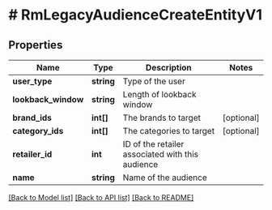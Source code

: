 # # RmLegacyAudienceCreateEntityV1

## Properties

Name | Type | Description | Notes
------------ | ------------- | ------------- | -------------
**user_type** | **string** | Type of the user |
**lookback_window** | **string** | Length of lookback window |
**brand_ids** | **int[]** | The brands to target | [optional]
**category_ids** | **int[]** | The categories to target | [optional]
**retailer_id** | **int** | ID of the retailer associated with this audience |
**name** | **string** | Name of the audience |

[[Back to Model list]](../../README.md#models) [[Back to API list]](../../README.md#endpoints) [[Back to README]](../../README.md)
